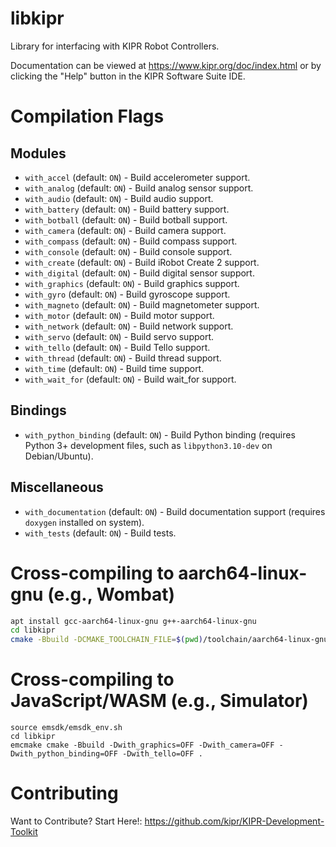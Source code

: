# libkipr
Library for interfacing with KIPR Robot Controllers.

Documentation can be viewed at https://www.kipr.org/doc/index.html or by clicking the "Help" button in the KIPR Software Suite IDE.

# Compilation Flags

## Modules
  - `with_accel` (default: `ON`) - Build accelerometer support.
  - `with_analog` (default: `ON`) - Build analog sensor support.
  - `with_audio` (default: `ON`) - Build audio support.
  - `with_battery` (default: `ON`) - Build battery support.
  - `with_botball` (default: `ON`) - Build botball support.
  - `with_camera` (default: `ON`) - Build camera support.
  - `with_compass` (default: `ON`) - Build compass support.
  - `with_console` (default: `ON`) - Build console support.
  - `with_create` (default: `ON`) - Build iRobot Create 2 support.
  - `with_digital` (default: `ON`) - Build digital sensor support.
  - `with_graphics` (default: `ON`) - Build graphics support.
  - `with_gyro` (default: `ON`) - Build gyroscope support.
  - `with_magneto` (default: `ON`) - Build magnetometer support.
  - `with_motor` (default: `ON`) - Build motor support.
  - `with_network` (default: `ON`) - Build network support.
  - `with_servo` (default: `ON`) - Build servo support.
  - `with_tello` (default: `ON`) - Build Tello support.
  - `with_thread` (default: `ON`) - Build thread support.
  - `with_time` (default: `ON`) - Build time support.
  - `with_wait_for` (default: `ON`) - Build wait_for support.

## Bindings
  - `with_python_binding` (default: `ON`) - Build Python binding (requires Python 3+ development files, such as `libpython3.10-dev` on Debian/Ubuntu).

## Miscellaneous
  - `with_documentation` (default: `ON`) - Build documentation support (requires `doxygen` installed on system).
  - `with_tests` (default: `ON`) - Build tests.

# Cross-compiling to aarch64-linux-gnu (e.g., Wombat)

```bash
apt install gcc-aarch64-linux-gnu g++-aarch64-linux-gnu
cd libkipr
cmake -Bbuild -DCMAKE_TOOLCHAIN_FILE=$(pwd)/toolchain/aarch64-linux-gnu.cmake .
```

# Cross-compiling to JavaScript/WASM (e.g., Simulator)

```
source emsdk/emsdk_env.sh
cd libkipr
emcmake cmake -Bbuild -Dwith_graphics=OFF -Dwith_camera=OFF -Dwith_python_binding=OFF -Dwith_tello=OFF .
```

# Contributing

Want to Contribute? Start Here!:
https://github.com/kipr/KIPR-Development-Toolkit
